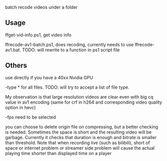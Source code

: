 batch recode videos under a folder

## Usage
ffget-vid-info.ps1, get video info

ffrecode-av1-batch.ps1, does recoding, currently needs to use ffrecode-av1.bat. TODO: will rewrite to a function in ps1 script file


## Others

use directly if you have a 40xx Nvidia GPU

-type * for all files. TODO: will try to accept a list of file type.

My observation is that large resolution videos are clear even with big cq value in av1 encoding (same for crf in h264 and corresponding video quality option in hevc)

-fps need to be selected

you can choose to delete origin file on compressing, but a better checking is needed. Sometimes the space is short and the resulting video will be garbage. Currently it checks that duration is enough and bitrate is smaller than threshold. Note that when recording live (such as bilibili), short of space or internet problem or streamer side problem will cause the actual playing time shorter than displayed time on a player
